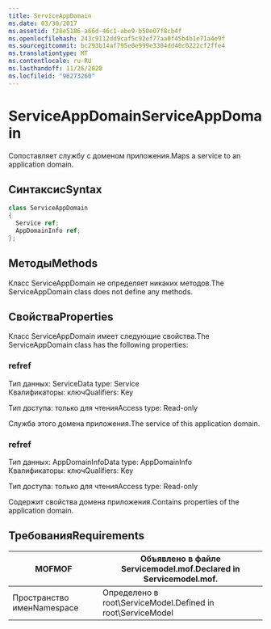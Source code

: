 ```yaml
---
title: ServiceAppDomain
ms.date: 03/30/2017
ms.assetid: f28e5186-a66d-46c1-abe9-b50e07f8cb4f
ms.openlocfilehash: 243c9112dd9caf5c92ef77aa0f45b4b1e71a4e9f
ms.sourcegitcommit: bc293b14af795e0e999e3304dd40c0222cf2ffe4
ms.translationtype: MT
ms.contentlocale: ru-RU
ms.lasthandoff: 11/26/2020
ms.locfileid: "96273260"
---
```

# <a name="serviceappdomain"></a><span data-ttu-id="77874-102">ServiceAppDomain</span><span class="sxs-lookup"><span data-stu-id="77874-102">ServiceAppDomain</span></span>

<span data-ttu-id="77874-103">Сопоставляет службу с доменом приложения.</span><span class="sxs-lookup"><span data-stu-id="77874-103">Maps a service to an application domain.</span></span>  
  
## <a name="syntax"></a><span data-ttu-id="77874-104">Синтаксис</span><span class="sxs-lookup"><span data-stu-id="77874-104">Syntax</span></span>  
  
```csharp
class ServiceAppDomain  
{  
  Service ref;  
  AppDomainInfo ref;  
};  
```  
  
## <a name="methods"></a><span data-ttu-id="77874-105">Методы</span><span class="sxs-lookup"><span data-stu-id="77874-105">Methods</span></span>  

 <span data-ttu-id="77874-106">Класс ServiceAppDomain не определяет никаких методов.</span><span class="sxs-lookup"><span data-stu-id="77874-106">The ServiceAppDomain class does not define any methods.</span></span>  
  
## <a name="properties"></a><span data-ttu-id="77874-107">Свойства</span><span class="sxs-lookup"><span data-stu-id="77874-107">Properties</span></span>  

 <span data-ttu-id="77874-108">Класс ServiceAppDomain имеет следующие свойства.</span><span class="sxs-lookup"><span data-stu-id="77874-108">The ServiceAppDomain class has the following properties:</span></span>  
  
### <a name="ref"></a><span data-ttu-id="77874-109">ref</span><span class="sxs-lookup"><span data-stu-id="77874-109">ref</span></span>  

 <span data-ttu-id="77874-110">Тип данных: Service</span><span class="sxs-lookup"><span data-stu-id="77874-110">Data type: Service</span></span>  
<span data-ttu-id="77874-111">Квалификаторы: ключ</span><span class="sxs-lookup"><span data-stu-id="77874-111">Qualifiers: Key</span></span>  
  
 <span data-ttu-id="77874-112">Тип доступа: только для чтения</span><span class="sxs-lookup"><span data-stu-id="77874-112">Access type: Read-only</span></span>  
  
 <span data-ttu-id="77874-113">Служба этого домена приложения.</span><span class="sxs-lookup"><span data-stu-id="77874-113">The service of this application domain.</span></span>  
  
### <a name="ref"></a><span data-ttu-id="77874-114">ref</span><span class="sxs-lookup"><span data-stu-id="77874-114">ref</span></span>  

 <span data-ttu-id="77874-115">Тип данных: AppDomainInfo</span><span class="sxs-lookup"><span data-stu-id="77874-115">Data type: AppDomainInfo</span></span>  
<span data-ttu-id="77874-116">Квалификаторы: ключ</span><span class="sxs-lookup"><span data-stu-id="77874-116">Qualifiers: Key</span></span>  
  
 <span data-ttu-id="77874-117">Тип доступа: только для чтения</span><span class="sxs-lookup"><span data-stu-id="77874-117">Access type: Read-only</span></span>  
  
 <span data-ttu-id="77874-118">Содержит свойства домена приложения.</span><span class="sxs-lookup"><span data-stu-id="77874-118">Contains properties of the application domain.</span></span>  
  
## <a name="requirements"></a><span data-ttu-id="77874-119">Требования</span><span class="sxs-lookup"><span data-stu-id="77874-119">Requirements</span></span>  
  
|<span data-ttu-id="77874-120">MOF</span><span class="sxs-lookup"><span data-stu-id="77874-120">MOF</span></span>|<span data-ttu-id="77874-121">Объявлено в файле Servicemodel.mof.</span><span class="sxs-lookup"><span data-stu-id="77874-121">Declared in Servicemodel.mof.</span></span>|  
|---------|-----------------------------------|  
|<span data-ttu-id="77874-122">Пространство имен</span><span class="sxs-lookup"><span data-stu-id="77874-122">Namespace</span></span>|<span data-ttu-id="77874-123">Определено в root\ServiceModel.</span><span class="sxs-lookup"><span data-stu-id="77874-123">Defined in root\ServiceModel</span></span>|
